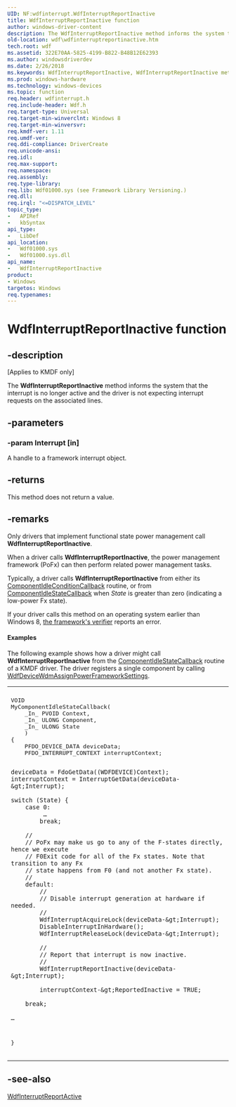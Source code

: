 ```yaml
---
UID: NF:wdfinterrupt.WdfInterruptReportInactive
title: WdfInterruptReportInactive function
author: windows-driver-content
description: The WdfInterruptReportInactive method informs the system that the interrupt is no longer active and the driver is not expecting interrupt requests on the associated lines.
old-location: wdf\wdfinterruptreportinactive.htm
tech.root: wdf
ms.assetid: 322E70AA-5825-4199-B822-B48B12E62393
ms.author: windowsdriverdev
ms.date: 2/26/2018
ms.keywords: WdfInterruptReportInactive, WdfInterruptReportInactive method, kmdf._wdfinterruptreportinactive, kmdf.wdfinterruptreportinactive, wdf.wdfinterruptreportinactive, wdfinterrupt/WdfInterruptReportInactive
ms.prod: windows-hardware
ms.technology: windows-devices
ms.topic: function
req.header: wdfinterrupt.h
req.include-header: Wdf.h
req.target-type: Universal
req.target-min-winverclnt: Windows 8
req.target-min-winversvr: 
req.kmdf-ver: 1.11
req.umdf-ver: 
req.ddi-compliance: DriverCreate
req.unicode-ansi: 
req.idl: 
req.max-support: 
req.namespace: 
req.assembly: 
req.type-library: 
req.lib: Wdf01000.sys (see Framework Library Versioning.)
req.dll: 
req.irql: "<=DISPATCH_LEVEL"
topic_type:
-	APIRef
-	kbSyntax
api_type:
-	LibDef
api_location:
-	Wdf01000.sys
-	Wdf01000.sys.dll
api_name:
-	WdfInterruptReportInactive
product:
- Windows
targetos: Windows
req.typenames: 
---
```


# WdfInterruptReportInactive function


## -description


<p class="CCE_Message">[Applies to KMDF only]


   
  The <b>WdfInterruptReportInactive</b> method informs the system that the interrupt is no longer active and the driver is not expecting interrupt requests on the associated lines.


## -parameters




### -param Interrupt [in]

A handle to a framework interrupt object.


## -returns



This method does not return a value.




## -remarks



Only drivers that implement functional state power management call <b>WdfInterruptReportInactive</b>.

When a driver calls <b>WdfInterruptReportInactive</b>, the power management framework (PoFx) can then  perform related power management tasks.

Typically, a driver calls <b>WdfInterruptReportInactive</b> from either its  <a href="https://msdn.microsoft.com/library/windows/hardware/hh406420">ComponentIdleConditionCallback</a> routine, or from <a href="https://msdn.microsoft.com/library/windows/hardware/hh450931">ComponentIdleStateCallback</a> when <i>State</i> is greater than zero  (indicating a low-power Fx state).

If your driver calls this method on an operating system earlier than Windows 8, <a href="https://docs.microsoft.com/en-us/windows-hardware/drivers/wdf/using-kmdf-verifier">the framework's verifier</a> reports an error.


#### Examples

The following example shows how a driver might call <b>WdfInterruptReportInactive</b> from the <a href="https://msdn.microsoft.com/library/windows/hardware/hh450931">ComponentIdleStateCallback</a> routine of a KMDF driver. The driver registers a single component by calling <a href="https://msdn.microsoft.com/library/windows/hardware/hh451097">WdfDeviceWdmAssignPowerFrameworkSettings</a>.

<div class="code"><span codelanguage=""><table>
<tr>
<th></th>
</tr>
<tr>
<td>
<pre>VOID
MyComponentIdleStateCallback(
    _In_ PVOID Context,
    _In_ ULONG Component,
    _In_ ULONG State
    )
{
    PFDO_DEVICE_DATA deviceData;
    PFDO_INTERRUPT_CONTEXT interruptContext;

    deviceData = FdoGetData((WDFDEVICE)Context);
    interruptContext = InterruptGetData(deviceData-&gt;Interrupt);

    switch (State) {
        case 0:
             …
            break;

        //
        // PoFx may make us go to any of the F-states directly, hence we execute
        // F0Exit code for all of the Fx states. Note that transition to any Fx 
        // state happens from F0 (and not another Fx state).
        //
        default:
            //
            // Disable interrupt generation at hardware if needed.
            // 
            WdfInterruptAcquireLock(deviceData-&gt;Interrupt);
            DisableInterruptInHardware();
            WdfInterruptReleaseLock(deviceData-&gt;Interrupt);

            //
            // Report that interrupt is now inactive.
            //
            WdfInterruptReportInactive(deviceData-&gt;Interrupt);

            interruptContext-&gt;ReportedInactive = TRUE;

        break;

    …

}
</pre>
</td>
</tr>
</table></span></div>



## -see-also




<a href="https://msdn.microsoft.com/library/windows/hardware/hh439273">WdfInterruptReportActive</a>
 

 

